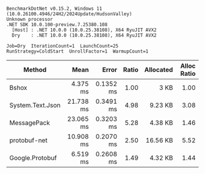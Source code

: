 ```

BenchmarkDotNet v0.15.2, Windows 11 (10.0.26100.4946/24H2/2024Update/HudsonValley)
Unknown processor
.NET SDK 10.0.100-preview.7.25380.108
  [Host] : .NET 10.0.0 (10.0.25.38108), X64 RyuJIT AVX2
  Dry    : .NET 10.0.0 (10.0.25.38108), X64 RyuJIT AVX2

Job=Dry  IterationCount=1  LaunchCount=25
RunStrategy=ColdStart  UnrollFactor=1  WarmupCount=1

```
| Method           |      Mean |     Error | Ratio | Allocated | Alloc Ratio |
|------------------|----------:|----------:|------:|----------:|------------:|
| Bshox            |  4.375 ms | 0.1352 ms |  1.00 |      3 KB |        1.00 |
| System.Text.Json | 21.738 ms | 0.3491 ms |  4.98 |   9.23 KB |        3.08 |
| MessagePack      | 23.065 ms | 0.3203 ms |  5.28 |   4.38 KB |        1.46 |
| protobuf-net     | 10.908 ms | 0.2070 ms |  2.50 |  16.56 KB |        5.52 |
| Google.Protobuf  |  6.519 ms | 0.2608 ms |  1.49 |   4.32 KB |        1.44 |

